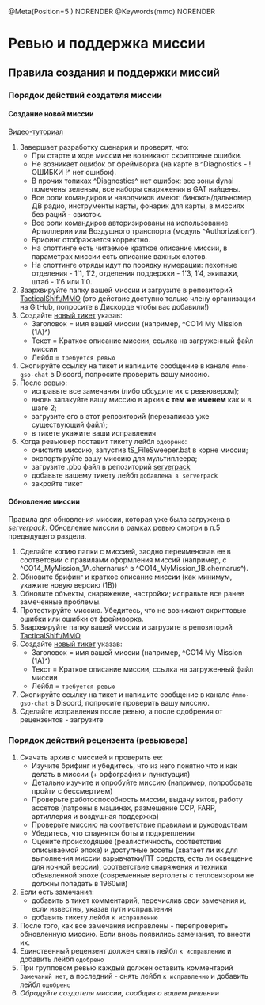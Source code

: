 @Meta(Position=5 ) NORENDER
@Keywords(mmo) NORENDER

# Ревью и поддержка миссии

## Правила создания и поддержки миссий

### Порядок действий создателя миссии
#### Создание новой миссии

[Видео-туториал](https://www.youtube.com/watch?v=GuwwU50Z_7k)

1. Завершает разработку сценария и проверят, что:
    - При старте и ходе миссии не возникают скриптовые ошибки.
    - Не возникает ошибок от фреймворка (на карте в ^Diagnostics - ! ОШИБКИ !^ нет ошибок).
    - В прочих топиках ^Diagnostics^ нет ошибок: все зоны dynai помечены зеленым, все наборы снаряжения в GAT найдены.
    - Все роли командиров и наводчиков имеют: бинокль/дальномер, ДВ радио, инструменты карты, фонарик для карты, в миссиях без раций - свисток.
    - Все роли командиров авторизированы на использование Артиллерии или Воздушного транспорта (модуль ^Authorization^).
    - Брифинг отображается корректно.
    - На слоттинге есть читаемое краткое описание миссии, в параметрах миссии есть описание важных слотов.
    - На слоттинге отряды идут по порядку нумерации: пехотные отделения - 1'1, 1'2, отделения поддержки - 1'3, 1'4, экипажи, штаб - 1'6 или 1'0.
2. Заархвируйте папку вашей миссии и загрузите в репозиторий [TacticalShift/MMO](https://github.com/TacticalShift/mmo) (это действие доступно только члену организации на GitHub, попросите в Дискорде чтобы вас добавили!)
3. Создайте [новый тикет](https://github.com/TacticalShift/mmo/issues/new?assignees=&labels=требуется+ревью&projects=&template=ревью.md&title=COXX_YourMissionName) указав:
    - Заголовок = имя вашей миссии (например, ^CO14 My Mission (1A)^)
    - Текст = Краткое описание миссии, ссылка на загруженный файл миссии
    - Лейбл = `требуется ревью`
4. Скопируйте ссылку на тикет и напишите сообщение в канале `#mmo-gso-chat` в Discord, попросите проверить вашу миссию.
5. После ревью:
    - исправьте все замечания (либо обсудите их с ревьювером);
    - вновь запакуйте вашу миссию в архив **с тем же именем** как и в шаге 2;
    - загрузите его в этот репозиторий (перезаписав уже существующий файл);
    - в тикете укажите ваши исправления
6. Когда ревьювер поставит тикету лейбл `одобрено`:
    - очистите миссию, запустив tS_FileSweeper.bat в корне миссии;
    - экспортируйте вашу миссию для мультиплеера;
    - загрузите .pbo файл в репозиторий [serverpack](https://github.com/TacticalShift/serverpack/tree/main/MPMissions)
    - добавьте вашему тикету лейбл `добавлена в serverpack`
    - закройте тикет


#### Обновление миссии

Правила для обновления миссии, которая уже была загружена в *serverpack*. Обновление миссии в рамках ревью смотри в п.5 предыдущего раздела.

1. Сделайте копию папки с миссией, заодно переименовав ее в соответсвии с правилами оформления миссий (например, с ^CO14_MyMission_1A.chernarus^ в ^CO14_MyMission_1B.chernarus^).
2. Обновите брифинг и краткое описание миссии (как минимум, укажите новую версию (1B))
3. Обновите объекты, снаряжение, настройки; исправьте все ранее замеченные проблемы.
4. Протестируйте миссию. Убедитесь, что не возникают скриптовые ошибки или ошибки от фреймворка.
5. Заархвируйте папку вашей миссии и загрузите в репозиторий [TacticalShift/MMO](https://github.com/TacticalShift/mmo)
6. Создайте [новый тикет](https://github.com/TacticalShift/mmo/issues/new?assignees=&labels=требуется+ревью&projects=&template=ревью.md&title=COXX_YourMissionName) указав:
    - Заголовок = имя вашей миссии (например, ^CO14 My Mission (1A)^)
    - Текст = Краткое описание миссии, ссылка на загруженный файл миссии
    - Лейбл = `требуется ревью`
7. Скопируйте ссылку на тикет и напишите сообщение в канале `#mmo-gso-chat` в Discord, попросите проверить вашу миссию.
8. Сделайте исправления после ревью, а после одобрения от рецензентов - загрузите


### Порядок действий рецензента (ревьювера)
1. Скачать архив с миссией и проверить ее:
    - Изучите брифинг и убедитесь, что из него понятно что и как делать в миссии (+ орфография и пунктуация)
    - Детально изучите и опробуйте миссию (например, попробовать пройти с бессмертием)
    - Проверьте работоспособность миссии, выдачу китов, работу ассетов (патроны в машинах, размещение CCP, FARP, артиллерия и воздушная поддержка)
    - Проверьте миссию на соответствие правилам и руководствам
    - Убедитесь, что спаунятся боты и подкрепления
    - Оцените происходящее (реалистичность, соответствие описываемой эпохе) и доступные ассеты (хватает ли их для выполнения миссии взрывчатки/ПТ средств, есть ли освещение для ночной версии), соответствие снаряжения и техники объявленной эпохе (современные вертолеты с тепловизором не должны попадать в 1960ый)
2. Если есть замечания:
    - добавить в тикет комментарий, перечислив свои замечания и, если известны, указав пути исправления
    - добавить тикету лейбл `к исправлению`
3. После того, как все замечания исправлены - перепроверить обновленную миссию. Если вновь появились замечания, то внести их. 
4. Единственный рецензент должен снять лейбл `к исправлению` и добавить лейбл `одобрено`
5. При групповом ревью каждый должен оставить комментарий `Замечаний нет`, а последний - снять лейбл `к исправлению` и добавить лейбл `одобрено`
6. *Обрадуйте создателя миссии, сообщив о вашем решении*